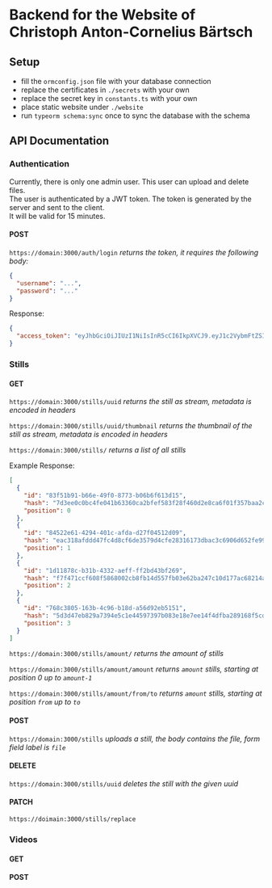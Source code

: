 # Backend for the Website of Christoph Anton-Cornelius Bärtsch

## Setup

- fill the `ormconfig.json` file with your database connection
- replace the certificates in `./secrets` with your own
- replace the secret key in `constants.ts` with your own
- place static website under `./website`
- run `typeorm schema:sync` once to sync the database with the schema

## API Documentation

### Authentication

Currently, there is only one admin user. This user can upload and delete files.  
The user is authenticated by a JWT token. The token is generated by the server and sent to the client.  
It will be valid for 15 minutes.

#### POST

`https://domain:3000/auth/login` _returns the token, it requires the following body:_

```json
{
  "username": "...",
  "password": "..."
}
```

Response:

```json
{
  "access_token": "eyJhbGciOiJIUzI1NiIsInR5cCI6IkpXVCJ9.eyJ1c2VybmFtZSI6ImRvbWluaWsiLCJzdWIiOjEsImlhdCI6MTY0NTkwNjc5NywiZXhwIjoxNjQ1OTA3Njk3fQ.ayFmmlOSEY6pTxcLATgSO7wf7pWvkpM5lNrYk4WhFdY"
}
```

### Stills

#### GET

`https://domain:3000/stills/uuid` _returns the still as stream, metadata is encoded in headers_

`https://domain:3000/stills/uuid/thumbnail` _returns the thumbnail of the still as stream, metadata is encoded in headers_

`https://domain:3000/stills/` _returns a list of all stills_

Example Response:

```json
[
  {
    "id": "83f51b91-b66e-49f0-8773-b06b6f613d15",
    "hash": "7d3ee0c0bc4fe041b63360ca2bfef583f28f460d2e8ca6f01f357baa2c7d1bcb",
    "position": 0
  },
  {
    "id": "84522e61-4294-401c-afda-d27f04512d09",
    "hash": "eac318afddd47fc4d8cf6de3579d4cfe28316173dbac3c6906d652fe991d9b38",
    "position": 1
  },
  {
    "id": "1d11878c-b31b-4332-aeff-ff2bd43bf269",
    "hash": "f7f471ccf608f5868002cb8fb14d557fb03e62ba247c10d177ac68214a4869d9",
    "position": 2
  },
  {
    "id": "768c3805-163b-4c96-b18d-a56d92eb5151",
    "hash": "5d3d47eb829a7394e5c1e44597397b083e18e7ee14f4dfba289168f5cdb09179",
    "position": 3
  }
]
```

`https://domain:3000/stills/amount/` _returns the amount of stills_

`https://domain:3000/stills/amount/amount` _returns `amount` stills, starting at position 0 up to `amount-1`_

`https://domain:3000/stills/amount/from/to` _returns `amount` stills, starting at position `from` up to `to`_

#### POST

`https://domain:3000/stills` _uploads a still, the body contains the file, form field label is `file`_

#### DELETE

`https://domain:3000/stills/uuid` _deletes the still with the given uuid_

#### PATCH

<!-- `https://domain:3000/stills/uuid` _inserts still into new position (position has to be a json body)_
`https://domain:3000/stills/uuid1/uuid2` _replaces two positions with each other_ -->
<!-- TODO -->

`https://doimain:3000/stills/replace`

### Videos

#### GET

<!-- TODO -->

#### POST

<!-- TODO -->
